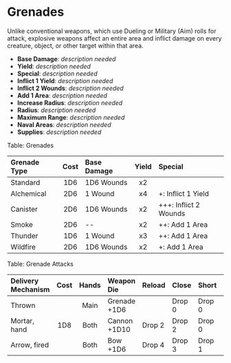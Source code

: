 # Grenades

Unlike conventional weapons, which use Dueling or Military (Aim) rolls
for attack, explosive weapons affect an entire area and inflict damage
on every creature, object, or other target within that area.

  - **Base Damage**: *description needed*
  - **Yield**: *description needed*
  - **Special**: *description needed*
  - **Inflict 1 Yield**: *description needed*
  - **Inflict 2 Wounds**: *description needed*
  - **Add 1 Area**: *description needed*
  - **Increase Radius**: *description needed*
  - **Radius**: *description needed*
  - **Maximum Range**: *description needed*
  - **Naval Areas**: *description needed*
  - **Supplies**: *description needed*

Table: Grenades

| Grenade Type | Cost | Base Damage | Yield | Special                |
| :----------- | :--: | :---------- | :---: | :--------------------- |
| Standard     | 1D6  | 1D6 Wounds  | x2    |                        |
| Alchemical   | 2D6  |   1 Wound   | x4    |   +: Inflict 1 Yield   |
| Canister     | 2D6  | 1D6 Wounds  | x2    | +++: Inflict 2 Wounds  |
| Smoke        | 2D6  |     --      | x2    |  ++: Add 1 Area        |
| Thunder      | 1D6  |   1 Wound   | x3    |  ++: Add 1 Area        |
| Wildfire     | 2D6  | 1D6 Wounds  | x2    |   +: Add 1 Area        |

Table: Grenade Attacks

| Delivery Mechanism | Cost | Hands | Weapon Die    | Reload | Close  | Short  | Medium | Long   |
| :----------------- | :--: | :---: | :------------ | :----- | :----- | :----- | :----- | :----- |
| Thrown             |      | Main  | Grenade  +1D6 |        | Drop 0 | Drop 0 | Drop 2 |        |
| Mortar, hand       | 1D8  | Both  | Cannon  +1D10 | Drop 2 | Drop 2 | Drop 0 | Drop 0 | Drop 2 |
| Arrow, fired       |      | Both  | Bow      +1D6 | Drop 4 | Drop 3 | Drop 1 | Drop 3 | Drop 3 |

